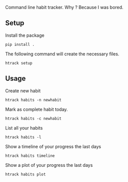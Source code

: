 Command line habit tracker. Why ? Because I was bored.

## Setup

Install the package

`pip install .`

The following command will create the necessary files.

`htrack setup`

## Usage 

Create new habit

`htrack habits -n newhabit`

Mark as complete habit today.

`htrack habits -c newhabit`

List all your habits

`htrack habits -l`

Show a timeline of your progress the last days

`htrack habits timeline`

Show a plot of your progress the last days

`htrack habits plot`
